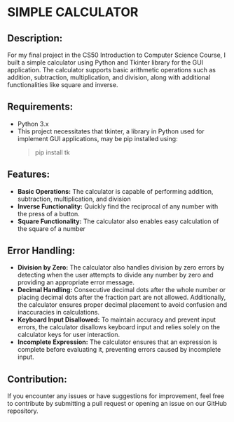 # SIMPLE CALCULATOR

## Description:
For my final project in the CS50 Introduction to Computer Science Course, I built a simple calculator using Python and Tkinter library for the GUI application. The calculator supports basic arithmetic operations such as addition, subtraction, multiplication, and division, along with additional functionalities like square and inverse.

## Requirements:
- Python 3.x
- This project necessitates that tkinter, a library in Python used for implement GUI applications, may be pip installed using:
    > pip install tk

## Features:
-  **Basic Operations:** The calculator is capable of performing addition, subtraction, multiplication, and division
-  **Inverse Functionality:** Quickly find the reciprocal of any number with the press of a button.
-  **Square Functionality:** The calculator also enables easy calculation of the square of a number

## Error Handling:
-  **Division by Zero:** The calculator also handles division by zero errors by detecting when the user attempts to divide any number by zero and providing an appropriate error message.
-  **Decimal Handling:** Consecutive decimal dots after the whole number or placing decimal dots after the fraction part are not allowed. Additionally, the calculator ensures proper decimal placement to avoid confusion and inaccuracies in calculations.
-  **Keyboard Input Disallowed:** To maintain accuracy and prevent input errors, the calculator disallows keyboard input and relies solely on the calculator keys for user interaction.
- **Incomplete Expression:** The calculator ensures that an expression is complete before evaluating it, preventing errors caused by incomplete input.

## Contribution:
If you encounter any issues or have suggestions for improvement, feel free to contribute by submitting a pull request or opening an issue on our GitHub repository.
